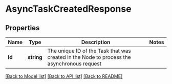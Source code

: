# AsyncTaskCreatedResponse

## Properties
Name | Type | Description | Notes
------------ | ------------- | ------------- | -------------
**Id** | **string** | The unique ID of the Task that was created in the Node to process the asynchronous request | 

[[Back to Model list]](../README.md#documentation-for-models) [[Back to API list]](../README.md#documentation-for-api-endpoints) [[Back to README]](../README.md)


